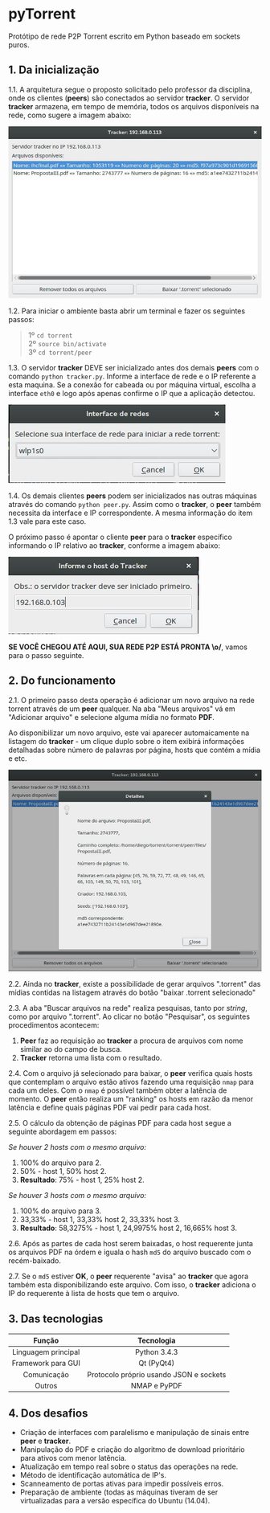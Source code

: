 # pyTorrent

Protótipo de rede P2P Torrent escrito em Python baseado em sockets puros.

## 1. Da inicialização

1.1. A arquitetura segue o proposto solicitado pelo professor da disciplina, onde os clientes (<b>peers</b>) são conectados ao servidor <b>tracker</b>. O servidor <b>tracker</b> armazena, em tempo de memória, todos os arquivos disponíveis na rede, como sugere a imagem abaixo:

![Servidor tracker em funcionamento](docs/torrent01.jpg)

1.2. Para iniciar o ambiente basta abrir um terminal e fazer os seguintes passos:
> 1º ```cd torrent```<br>
> 2º ```source bin/activate```<br>
> 3º ```cd torrent/peer```

1.3. O servidor <b>tracker</b> DEVE ser inicializado antes dos demais <b>peers</b> com o comando ```python tracker.py```. Informe a interface de rede e o IP referente a esta maquina. Se a conexão for cabeada ou por máquina virtual, escolha a interface ```eth0``` e logo após apenas confirme o IP que a aplicação detectou.

![Selecionando interface de rede](docs/torrent02.jpg)

1.4. Os demais clientes <b>peers</b> podem ser inicializados nas outras máquinas através do comando ```python peer.py```. Assim como o <b>tracker</b>, o <b>peer</b> também necessita da interface e IP correspondente. A mesma informação do item 1.3 vale para este caso.

O próximo passo é apontar o cliente <b>peer</b> para o <b>tracker</b> específico informando o IP relativo ao <b>tracker</b>, conforme a imagem abaixo:

![Apontando ao tracker](docs/torrent04.jpg)

<b>SE VOCÊ CHEGOU ATÉ AQUI, SUA REDE P2P ESTÁ PRONTA \o/</b>, vamos para o passo seguinte.

## 2. Do funcionamento

2.1. O primeiro passo desta operação é adicionar um novo arquivo na rede torrent através de um <b>peer</b> qualquer. Na aba "Meus arquivos" vá em "Adicionar arquivo" e selecione alguma mídia no formato <b>PDF</b>.

Ao disponibilizar um novo arquivo, este vai aparecer automaicamente na listagem do <b>tracker</b> - um clique duplo sobre o item exibirá informações detalhadas sobre número de palavras por página, hosts que contém a mídia e etc.

![Detalhes de um item](docs/torrent05.jpg)

2.2. Ainda no <b>tracker</b>, existe a possibilidade de gerar arquivos ".torrent" das mídias contidas na listagem através do botão "baixar .torrent selecionado"

2.3. A aba "Buscar arquivos na rede" realiza pesquisas, tanto por <i>string</i>, como por arquivo ".torrent". Ao clicar no botão "Pesquisar", os seguintes procedimentos acontecem:

<ol>
  <li><b>Peer</b> faz ao requisição ao <b>tracker</b> a procura de arquivos com nome similar ao do campo de busca.</li>
  <li><b>Tracker</b> retorna uma lista com o resultado.</li>
</ol>

2.4. Com o arquivo já selecionado para baixar, o <b>peer</b> verifica quais hosts que contemplam o arquivo estão ativos fazendo uma requisição ```nmap``` para cada um deles. Com o ```nmap``` é possível também obter a latência de momento. O <b>peer</b> então realiza um "ranking" os hosts em razão da menor latência e define quais páginas PDF vai pedir para cada host.

2.5. O cálculo da obtenção de páginas PDF para cada host segue a seguinte abordagem em passos:

<i>Se houver 2 hosts com o mesmo arquivo:</i>

<ol>
  <li>100% do arquivo para 2.</li>
  <li>50% - host 1, 50% host 2.</li>
  <li><b>Resultado</b>: 75% - host 1, 25% host 2.</li>
</ol>

<i>Se houver 3 hosts com o mesmo arquivo:</i>

<ol>
  <li>100% do arquivo para 3.</li>
  <li>33,33% - host 1, 33,33% host 2, 33,33% host 3.</li>
  <li><b>Resultado</b>: 58,3275% - host 1, 24,9975% host 2, 16,665% host 3.</li>
</ol>

2.6. Após as partes de cada host serem baixadas, o host requerente junta os arquivos PDF na órdem e iguala o hash ```md5``` do arquivo buscado com o recém-baixado.

2.7. Se o ```md5``` estiver <b>OK</b>, o <b>peer</b> requerente "avisa" ao <b>tracker</b> que agora também esta disponibilizando este arquivo. Com isso, o <b>tracker</b> adiciona o IP do requerente à lista de hosts que tem o arquivo.

## 3. Das tecnologias

<center>

|                 Função                 |                   Tecnologia                 |
|:--------------------------------------:|:--------------------------------------------:|
|          Linguagem principal           |                   Python 3.4.3               |
|          Framework para GUI            |                    Qt (PyQt4)                |
|             Comunicação                |    Protocolo próprio usando JSON e sockets   |
|               Outros                   |                   NMAP e PyPDF               |

</center>

## 4. Dos desafios

<ul>
  <li>Criação de interfaces com paralelismo e manipulação de sinais entre <b>peer</b> e <b>tracker</b>.</li>
  <li>Manipulação do PDF e criação do algoritmo de download prioritário para ativos com menor latência.</li>
  <li>Atualização em tempo real sobre o status das operações na rede.</li>
  <li>Método de identificação automática de IP's.</li>
  <li>Scanneamento de portas ativas para impedir possíveis erros.</li>
  <li>Preparação de ambiente (todas as máquinas tiveram de ser virtualizadas para a versão específica do Ubuntu (14.04).</li>
</ul>
